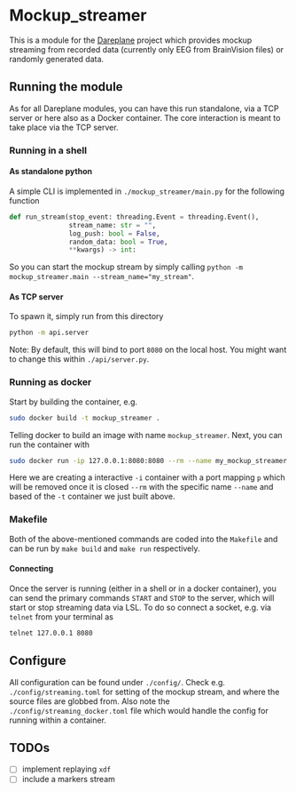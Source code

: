 # Mockup_streamer

This is a module for the [Dareplane](https://github.com/bsdlab/Dareplane) project which provides mockup streaming from recorded data (currently only EEG from BrainVision files) or randomly generated data.

## Running the module

As for all Dareplane modules, you can have this run standalone, via a TCP server or here also as a Docker container. The core interaction is meant to take place via the TCP server.

### Running in a shell

#### As standalone python

A simple CLI is implemented in `./mockup_streamer/main.py` for the following function

```python
def run_stream(stop_event: threading.Event = threading.Event(),
               stream_name: str = "",
               log_push: bool = False,
               random_data: bool = True,
               **kwargs) -> int:
```

So you can start the mockup stream by simply calling `python -m mockup_streamer.main --stream_name="my_stream"`.

#### As TCP server

To spawn it, simply run from this directory

```bash
python -m api.server
```

Note: By default, this will bind to port `8080` on the local host. You might want to change this within `./api/server.py`.

### Running as docker

Start by building the container, e.g.

```bash
sudo docker build -t mockup_streamer .
```

Telling docker to build an image with name `mockup_streamer`. Next, you can run the container with

```bash
sudo docker run -ip 127.0.0.1:8080:8080 --rm --name my_mockup_streamer --mount type=bind,source="/home/md/workspace/data/bbciRaw/my_eeg_session/folder_with_vhdr_files",target=/var/eeg,readonly -t mockup_streamer
```

Here we are creating a interactive `-i` container with a port mapping `p` which will be removed once it is closed `--rm` with the specific name `--name` and based of the `-t` container we just built above.

### Makefile

Both of the above-mentioned commands are coded into the `Makefile` and can be run by `make build` and `make run` respectively.

#### Connecting

Once the server is running (either in a shell or in a docker container), you can send the primary commands `START` and `STOP` to the server, which will start or stop streaming data via LSL.
To do so connect a socket, e.g. via `telnet` from your terminal as

```bash
telnet 127.0.0.1 8080
```

## Configure

All configuration can be found under `./config/`. Check e.g. `./config/streaming.toml` for setting of the mockup stream, and where the source files are globbed from.
Also note the `./config/streaming_docker.toml` file which would handle the config for running within a container.

## TODOs

- [ ] implement replaying `xdf`
- [ ] include a markers stream
